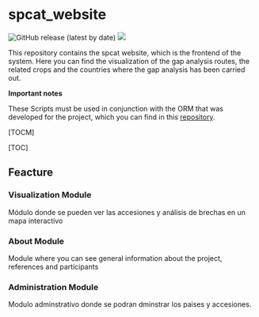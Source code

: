 # spcat_website

![GitHub release (latest by date)](https://img.shields.io/github/v/release/CIAT-DAPA/spcat_website) ![](https://img.shields.io/github/v/tag/CIAT-DAPA/spcat_website)

This repository contains the spcat website, which is the frontend of the system. Here you can find the visualization of the gap analysis routes, the related crops and the countries where the gap analysis has been carried out.

**Important notes**

These Scripts must be used in conjunction with the ORM that was developed for the project, which you can find in this [repository](https://github.com/CIAT-DAPA/spcat_webapi).

[TOCM]

[TOC]

## Feacture

### Visualization Module

Módulo donde se pueden ver las accesiones y análisis de brechas en un mapa interactivo


### About Module

Module where you can see general information about the project, references and participants


### Administration Module

Modulo adminstrativo donde se podran dminstrar los paises y accesiones.

